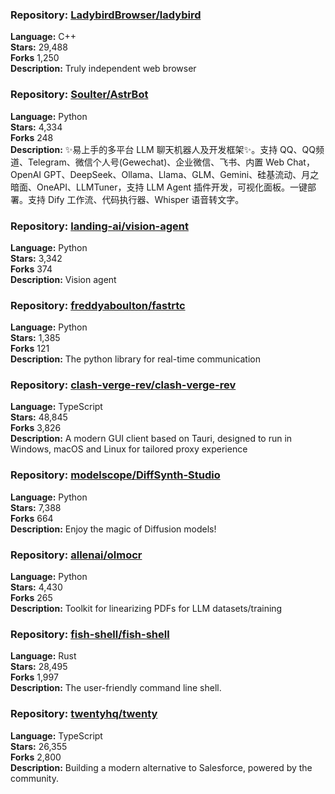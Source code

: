 ### **Repository:** [LadybirdBrowser/ladybird](https://github.com/LadybirdBrowser/ladybird)  

**Language:** C++  
**Stars:** 29,488  
**Forks** 1,250  
**Description:** Truly independent web browser  

### **Repository:** [Soulter/AstrBot](https://github.com/Soulter/AstrBot)  

**Language:** Python  
**Stars:** 4,334  
**Forks** 248  
**Description:** ✨易上手的多平台 LLM 聊天机器人及开发框架✨。支持 QQ、QQ频道、Telegram、微信个人号(Gewechat)、企业微信、飞书、内置 Web Chat，OpenAI GPT、DeepSeek、Ollama、Llama、GLM、Gemini、硅基流动、月之暗面、OneAPI、LLMTuner，支持 LLM Agent 插件开发，可视化面板。一键部署。支持 Dify 工作流、代码执行器、Whisper 语音转文字。  

### **Repository:** [landing-ai/vision-agent](https://github.com/landing-ai/vision-agent)  

**Language:** Python  
**Stars:** 3,342  
**Forks** 374  
**Description:** Vision agent  

### **Repository:** [freddyaboulton/fastrtc](https://github.com/freddyaboulton/fastrtc)  

**Language:** Python  
**Stars:** 1,385  
**Forks** 121  
**Description:** The python library for real-time communication  

### **Repository:** [clash-verge-rev/clash-verge-rev](https://github.com/clash-verge-rev/clash-verge-rev)  

**Language:** TypeScript  
**Stars:** 48,845  
**Forks** 3,826  
**Description:** A modern GUI client based on Tauri, designed to run in Windows, macOS and Linux for tailored proxy experience  

### **Repository:** [modelscope/DiffSynth-Studio](https://github.com/modelscope/DiffSynth-Studio)  

**Language:** Python  
**Stars:** 7,388  
**Forks** 664  
**Description:** Enjoy the magic of Diffusion models!  

### **Repository:** [allenai/olmocr](https://github.com/allenai/olmocr)  

**Language:** Python  
**Stars:** 4,430  
**Forks** 265  
**Description:** Toolkit for linearizing PDFs for LLM datasets/training  

### **Repository:** [fish-shell/fish-shell](https://github.com/fish-shell/fish-shell)  

**Language:** Rust  
**Stars:** 28,495  
**Forks** 1,997  
**Description:** The user-friendly command line shell.  

### **Repository:** [twentyhq/twenty](https://github.com/twentyhq/twenty)  

**Language:** TypeScript  
**Stars:** 26,355  
**Forks** 2,800  
**Description:** Building a modern alternative to Salesforce, powered by the community.  

